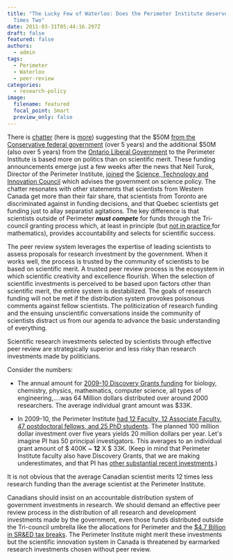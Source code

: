 ```yaml
---
title: "The Lucky Few of Waterloo: Does the Perimeter Institute deserve $50M
  Times Two"
date: 2011-03-31T05:44:16.297Z
draft: false
featured: false
authors:
  - admin
tags:
  - Perimeter
  - Waterloo
  - peer-review
categories:
  - research-policy
image:
  filename: featured
  focal_point: Smart
  preview_only: false
---
```



There is <a href="http://dontleavecanadabehind.wordpress.com/2011/03/21/50-million-for-perimeter-in-tuesdays-budget/">chatter</a> (here is <a href="http://ghoussoub.wordpress.com/2011/03/25/is-canada%E2%80%99s-research-strategy-too-politicized/">more</a>) suggesting that the  $50M <a href="http://www.budget.gc.ca/2011/glance-apercu/brief-bref-eng.html">from the Conservative federal government</a> (over 5 years) and the additional $50M (also over 5 years) from the <a href="http://www.fin.gov.on.ca/en/budget/ontariobudgets/2011/ch1a.html#c1_secA_buildingSkills">Ontario Liberal Government</a> to the Perimeter Institute is based more on politics than on scientific merit. These funding announcements emerge just a few weeks after the news that Neil Turok, Director of the Perimeter Institute, <a href="http://www.perimeterinstitute.ca/News/In_The_Media/Neil_Turok_Appointed_to_Canada%27s_Science,_Technology_and_Innovation_Council/">joined</a> the <a href="http://www.stic-csti.ca/eic/site/stic-csti.nsf/eng/Home">Science, Technology and Innovation Council</a> which advises the government on science policy.  The chatter resonates with other statements that scientists from Western Canada get more than their fair share, that scientists from Toronto are discriminated against in funding decisions, and that Quebec scientists get funding just to allay separatist agitations. The key difference is that scientists outside of Perimeter <strong><em>must compete</em></strong> for funds through the Tri-council granting process which, at least in principle (but <a href="http://blog.math.toronto.edu/colliand/2011/03/09/147/">not in practice </a> for mathematics), provides accountability and selects for scientific success.

The peer review system leverages the expertise of leading scientists to assess proposals for research investment by the government. When it works well, the process is trusted by the community of scientists to be based on scientific merit. A trusted peer review process is the ecosystem in which scientific creativity and excellence flourish. When the selection of scientific investments is perceived to be based upon factors other than scientific merit, the entire system is destabilized. The goals of research funding will not be met if the distribution system provokes poisonous comments against fellow scientists.  The politicization of research funding and the ensuing unscientific conversations inside the community of scientists distract us from our agenda to advance the basic understanding of everything.

Scientific research investments selected by scientists through effective peer review are strategically superior and less risky than research investments made by politicians.

Consider the numbers:
<ul>
	<li>The annual amount for <a href="http://www.nserc-crsng.gc.ca/_doc/Professors-Professeurs/2010-DG-CompStat_e.pdf">2009-10 Discovery Grants funding</a> for biology, chemistry, physics, mathematics, computer science, all types of engineering,....was  64 Million dollars distributed over around 2000 researchers. The average individual grant amount was $33K.</li>
</ul>
<ul>
	<li>In 2009-10, the Perimeter Institute <a href="http://www.perimeterinstitute.ca/images/pifiles/annual_report_2009_10_english.pdf">had 12 Faculty, 12 Associate Faculty, 47 postdoctoral fellows, and 25 PhD students</a>. The planned 100 million dollar  investment over five years yields  20 million dollars per year. Let's imagine PI has 50 principal investigators. This averages to an individual grant amount of $ 400K ~ <strong>12</strong> X $ 33K. (Keep in mind that Perimeter Institute faculty also have Discovery Grants, that we are making underestimates, and that PI has <a title="BMO gives $4M to PI" href="https://www.perimeterinstitute.ca/News/In_The_Media/BMO%27s_$4_Million_Gift_to_Perimeter_Institute_to_Accelerate_Research_and_Innovation_in_Canada/">other substantial recent investments</a>.)</li>
</ul>
It is not obvious that the average Canadian scientist merits 12 times less research funding than the average scientist at the Perimeter Institute.

Canadians should insist on an accountable distribution system of government investments in research. We should demand an effective peer review process in the distribution of all research and development investments made by the government, even those funds distributed outside the Tri-council umbrella like the allocations for Perimeter and the <a href="http://www.theglobeandmail.com/report-on-business/flawed-rd-scheme-costs-taxpayers-billions/article1939418/">$4.7 Billion in SR&amp;ED tax breaks</a>. The Perimeter Institute might merit these investments but the scientific innovation system in Canada is threatened by earmarked research investments chosen without peer review.